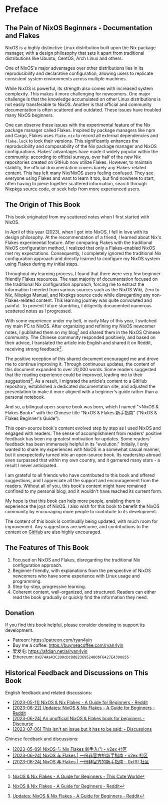 # Preface

## The Pain of NixOS Beginners - Documentation and Flakes

NixOS is a highly distinctive Linux distribution built upon the Nix package manager, with a design philosophy that sets it apart from traditional distributions like Ubuntu, CentOS, Arch Linux and others.

One of NixOS's major advantages over other distributions lies in its reproducibility and declarative configuration, allowing users to replicate consistent system environments across multiple machines.

While NixOS is powerful, its strength also comes with increased system complexity. This makes it more challenging for newcomers. One major challenge is that the knowledge accumulated on other Linux distributions is not easily transferable to NixOS. Another is that official and community documentation is often scattered and outdated. These issues have troubled many NixOS beginners.

One can observe these issues with the experimental feature of the Nix package manager called Flakes. Inspired by package managers like npm and Cargo, Flakes uses `flake.nix` to record all external dependencies and `flake.lock` to lock their versions. This significantly enhances the reproducibility and composability of the Nix package manager and NixOS configurations. Flakes' advantages have made it widely popular within the community: according to official surveys, over half of the new Nix repositories created on GitHub now utilize Flakes. However, to maintain stability, the official documentation covers barely any Flakes-related content. This has left many Nix/NixOS users feeling confused. They see everyone using Flakes and want to learn it too, but find nowhere to start, often having to piece together scattered information, search through Nixpkgs source code, or seek help from more experienced users.

## The Origin of This Book

This book originated from my scattered notes when I first started with NixOS.

In April of this year (2023), when I got into NixOS, I fell in love with its design philosophy. At the recommendation of a friend, I learned about Nix's Flakes experimental feature. After comparing Flakes with the traditional NixOS configuration method, I realized that only a Flakes-enabled NixOS met my expectations. Consequently, I completely ignored the traditional Nix configuration approach and directly learned to configure my NixOS system using Flakes during my initial steps.

Throughout my learning process, I found that there were very few beginner-friendly Flakes resources. The vast majority of documentation focused on the traditional Nix configuration approach, forcing me to extract the information I needed from various sources such as the NixOS Wiki, Zero to Nix, Nixpkgs Manual, and Nixpkgs source code while disregarding any non-Flakes-related content. This learning journey was quite convoluted and painful. To prevent future stumbling, I diligently documented numerous scattered notes as I progressed.

With some experience under my belt, in early May of this year, I switched my main PC to NixOS. After organizing and refining my NixOS newcomer notes, I published them on my blog[^1] and shared them in the NixOS Chinese community. The Chinese community responded positively, and based on their advice, I translated the article into English and shared it on Reddit, receiving strong feedback[^2].

The positive reception of this shared document encouraged me and drove me to continue improving it. Through continuous updates, the content of this document expanded to over 20,000 words. Some readers suggested that the reading experience could be improved, leading me to their suggestions[^3]. As a result, I migrated the article's content to a GitHub repository, established a dedicated documentation site, and adjusted the presentation to make it more aligned with a beginner's guide rather than a personal notebook.

And so, a bilingual open-source book was born, which I named "<NixOS & Flakes Book>" with the Chinese title "NixOS & Flakes 新手指南" ("NixOS & Flakes Beginner's Guide").

This open-source book's content evolved step by step as I used NixOS and engaged with readers. The sense of accomplishment from readers' positive feedback has been my greatest motivation for updates. Some readers' feedback has been immensely helpful in its "evolution." Initially, I only wanted to share my experiences with NixOS in a somewhat casual manner, but it unexpectedly turned into an open-source book. Its readership abroad even surpassed that within my own country, and it garnered many stars - a result I never anticipated.

I am grateful to all friends who have contributed to this book and offered suggestions, and I appreciate all the support and encouragement from the readers. Without all of you, this book's content might have remained confined to my personal blog, and it wouldn't have reached its current form.

My hope is that this book can help more people, enabling them to experience the joys of NixOS. I also wish for this book to benefit the NixOS community by encouraging more people to contribute to its development.

The content of this book is continually being updated, with much room for improvement. Any suggestions are welcome, and contributions to the content on [GitHub](https://github.com/ryan4yin/nixos-and-flakes-book) are also highly encouraged.

## The Features of This Book

1. Focused on NixOS and Flakes, disregarding the traditional Nix configuration approach.
2. Beginner-friendly, with explanations from the perspective of NixOS newcomers who have some experience with Linux usage and programming.
3. Step-by-step, progressive learning.
4. Coherent content, well-organized, and structured. Readers can either read the book gradually or quickly find the information they need.

## Donation

If you find this book helpful, please consider donating to support its development.

- Patreon: <https://patreon.com/ryan4yin>
- Buy me a coffee: <https://buymeacoffee.com/ryan4yin>
- 爱发电: <https://afdian.net/a/ryan4yin>
- Ethereum: `0xB74Aa43C280cDc8d8236952400bF6427E4390855`


## Historical Feedback and Discussions on This Book

English feedback and related discussions:

- [[2023-05-11] NixOS & Nix Flakes - A Guide for Beginners - Reddit](https://www.reddit.com/r/NixOS/comments/13dxw9d/nixos_nix_flakes_a_guide_for_beginners/)
- [[2023-06-22] Updates: NixOS & Nix Flakes - A Guide for Beginners - Reddit](https://www.reddit.com/r/NixOS/comments/14fvz1q/updates_nixos_nix_flakes_a_guide_for_beginners/)
- [[2023-06-24] An unofficial NixOS & Flakes book for beginners - Discourse](https://discourse.nixos.org/t/an-unofficial-nixos-flakes-book-for-beginners/29561)
- [[2023-07-06] This isn't an issue but it has to be said: - Discussions](https://github.com/ryan4yin/nixos-and-flakes-book/discussions/43)

Chinese feedback and discussions:

- [[2023-05-09] NixOS 与 Nix Flakes 新手入门 - v2ex 社区](https://www.v2ex.com/t/938569#reply45)
- [[2023-06-24] NixOS 与 Flakes | 一份非官方的新手指南 - v2ex 社区](https://www.v2ex.com/t/951190#reply9)
- [[2023-06-24] NixOS 与 Flakes | 一份非官方的新手指南 - 0xffff 社区](https://0xffff.one/d/1547-nixos-yu-flakes-yi-fen-fei-guan)

[^1]: [NixOS & Nix Flakes - A Guide for Beginners - This Cute World](https://thiscute.world/en/posts/nixos-and-flake-basics/)
[^2]: [NixOS & Nix Flakes - A Guide for Beginners - Reddit](https://www.reddit.com/r/NixOS/comments/13dxw9d/nixos_nix_flakes_a_guide_for_beginners/)
[^3]: [Updates: NixOS & Nix Flakes - A Guide for Beginners - Reddit](https://www.reddit.com/r/NixOS/comments/14fvz1q/comment/jp4xhj3/?context=3)
